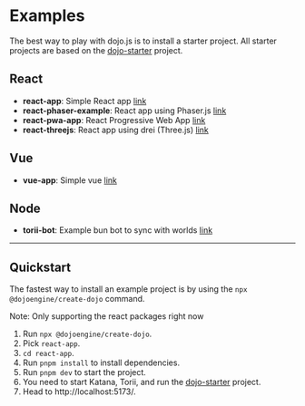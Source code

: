 # Examples

The best way to play with dojo.js is to install a starter project. All starter projects are based on the [dojo-starter](https://github.com/dojoengine/dojo-starter) project.

## React

- **react-app**: Simple React app [link](https://github.com/dojoengine/dojo.js/tree/main/examples/react)
- **react-phaser-example**: React app using Phaser.js [link](https://github.com/dojoengine/dojo.js/tree/main/examples/react/react-phaser-example)
- **react-pwa-app**: React Progressive Web App [link](https://github.com/dojoengine/dojo.js/tree/main/examples/react/react-pwa-app)
- **react-threejs**: React app using drei (Three.js) [link](https://github.com/dojoengine/dojo.js/tree/main/examples/react/react-threejs)

## Vue

- **vue-app**: Simple vue [link](https://github.com/dojoengine/dojo.js/tree/main/examples/vue/vue-app)

## Node

- **torii-bot**: Example bun bot to sync with worlds [link](https://github.com/dojoengine/dojo.js/tree/main/examples/node/torii-bot)

---

## Quickstart

The fastest way to install an example project is by using the `npx @dojoengine/create-dojo` command.

Note: Only supporting the react packages right now

1. Run `npx @dojoengine/create-dojo`.
2. Pick `react-app`.
3. `cd react-app`.
4. Run `pnpm install` to install dependencies.
5. Run `pnpm dev` to start the project.
6. You need to start Katana, Torii, and run the [dojo-starter](https://github.com/dojoengine/dojo-starter) project.
7. Head to http://localhost:5173/.
